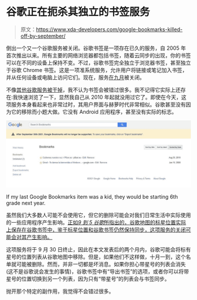 # 谷歌正在扼杀其独立的书签服务

> 原文：<https://www.xda-developers.com/google-bookmarks-killed-off-by-september/>

倒出一个又一个谷歌服务被关闭。谷歌书签是一项存在已久的服务，自 2005 年首次推出以来。所有主要的网络浏览器都包括书签，随着云同步的出现，你的书签可以在不同的设备上保持不变。不过，谷歌书签完全独立于浏览器书签，甚至独立于谷歌 Chrome 书签。这是一项准系统服务，允许用户将链接或笔记加入书签，并从任何设备或电脑上访问它们。现在，服务[在九月](https://www.reddit.com/r/androidapps/comments/oo1x43/after_september_30th_2021_google_bookmarks_will)被关闭。

不像[其他谷歌服务被干掉](https://www.xda-developers.com/google-kills-ar-measure-app/)，我不认为书签会被错过很多。我不记得它实际上还存在:我快速浏览了一下，显然我自己从 2010 年起就没用过它了。即使在今天，这项服务本身看起来也非常过时，其用户界面与赫萝时代非常相似。谷歌甚至没有因为它的移除而小题大做。它没有 Android 应用程序，甚至没有实际的标志。

 <picture>![](img/067efe40f7535a25bfb56069a611052f.png)</picture> 

If my last Google Bookmarks item was a kid, they would be starting 6th grade next year.

虽然我们大多数人可能不会使用它，但它的删除可能会对我们日常生活中实际使用的一些应用程序产生影响。[正如*9 到 5 谷歌*所指出的，谷歌地图的标星位置实际上保存在谷歌书签中，鉴于标星位置和谷歌书签仍然保持同步，这项服务的关闭可能会对其产生影响。](https://9to5google.com/2021/07/20/google-bookmarks-closure-maps-starred-places/)

这项服务将于 9 月 30 日终止，因此在本文发表后的两个月内，谷歌可能会将标有星号的位置列表从谷歌地图中移除。但是，如果他们不这样做，十月一到，这个名单就可能被删除。然而，并非一切都是坏消息。如果你担心带星号的列表会消失(这不是谷歌说会发生的事情)，谷歌书签中有“导出书签”的选项，或者你可以将带星号的位置切换到另一个列表，因为只有“带星号”的列表会与书签同步。

抛开那个特定的副作用，我觉得不会错过很多。
